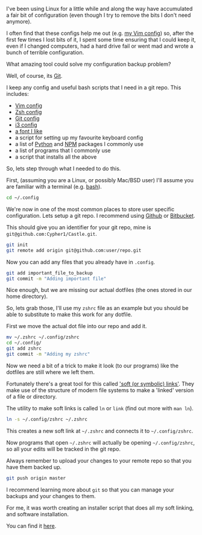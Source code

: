 <!--
published: true
title: Git backed Configuration
category: [Dotfiles, Config, Git]
excerpt: |
  What amazing tool could solve my configuration backup problem?

  Well, of course, its Git.
feature_text: |
  **a man’s home <s>directory</s> is his castle**
feature_image: "/assets/imgs/koz3.JPG"
image: "/assets/imgs/koz3.JPG"
-->

I've been using Linux for a little while and along the way have accumulated a fair bit of configuration (even though I try to remove the bits I don't need anymore).

I often find that these configs help me out (e.g. [my Vim config](./2018-10-01-init.vim-(the-best-bits).md)) so, after the first few times I lost bits of it, I spent some time ensuring that I could keep it, even if I changed computers, had a hard drive fail or went mad and wrote a bunch of terrible configuration.

What amazing tool could solve my configuration backup problem?

Well, of course, its [Git](https://en.wikipedia.org/wiki/Git).

I keep any config and useful bash scripts that I need in a git repo. This includes:
- [Vim config](http://vim.wikia.com/wiki/Example_vimrc)
- [Zsh config](https://wiki.archlinux.org/index.php/zsh#Sample_.zshrc_files)
- [Git config](https://git-scm.com/docs/git-config)
- [i3 config](https://i3wm.org/docs/userguide.html)
- [a font I like](https://github.com/powerline/fonts/tree/master/Hack)
- a script for setting up my favourite keyboard config
- a list of [Python](https://pypi.org/) and [NPM](https://www.npmjs.com) packages I commonly use
- a list of programs that I commonly use
- a script that installs all the above

So, lets step through what I needed to do this.

First, (assuming you are a Linux, or possibly Mac/BSD user) I'll assume you are familiar with a terminal (e.g. [bash](https://www.gnu.org/software/bash/)).

```bash
cd ~/.config
```

We're now in one of the most common places to store user specific configuration.
Lets setup a git repo. I recommend using [Github](https://github.com) or [Bitbucket](https://bitbucket.org).

This should give you an identifier for your git repo, mine is `git@github.com:Cypher1/Castle.git`.

```bash
git init
git remote add origin git@github.com:user/repo.git
```

Now you can add any files that you already have in `.config`.

```bash
git add important_file_to_backup
git commit -m "Adding important file"
```

Nice enough, but we are missing our actual dotfiles (the ones stored in our home directory).

So, lets grab those, I'll use my `zshrc` file as an example but you should be able to substitute to make this work for any dotfile.

First we move the actual dot file into our repo and add it.
```bash
mv ~/.zshrc ~/.config/zshrc
cd ~/.config/
git add zshrc
git commit -m "Adding my zshrc"
```

Now we need a bit of a trick to make it look (to our programs) like the dotfiles are still where we left them.

Fortunately there's a great tool for this called ['soft (or symbolic) links'](https://en.wikipedia.org/wiki/Symbolic_link). They make use of the structure of modern file systems to make a 'linked' version of a file or directory.

The utility to make soft links is called `ln` or `link` (find out more with `man ln`).
```bash
ln -s ~/.config/zshrc ~/.zshrc
```

This creates a new soft link at `~/.zshrc` and connects it to `~/.config/zshrc`.

Now programs that open `~/.zshrc` will actually be opening `~/.config/zshrc`, so all your edits will be tracked in the git repo.

Always remember to upload your changes to your remote repo so that you have them backed up.
```bash
git push origin master
```
I recommend learning more about `git` so that you can manage your backups and your changes to them.

For me, it was worth creating an installer script that does all my soft linking, and software installation.

You can find it [here](https://github.com/Cypher1/Castle/blob/master/bin/arrive).
